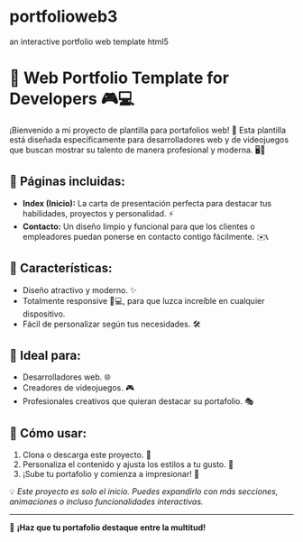 # portfolioweb3
an interactive portfolio web template html5



# 🌟 Web Portfolio Template for Developers 🎮💻

¡Bienvenido a mi proyecto de plantilla para portafolios web! 🚀 Esta plantilla está diseñada específicamente para desarrolladores web y de videojuegos que buscan mostrar su talento de manera profesional y moderna. 🖥️🎨

## 📄 Páginas incluidas:
- **Index (Inicio):** La carta de presentación perfecta para destacar tus habilidades, proyectos y personalidad. ⚡  
- **Contacto:** Un diseño limpio y funcional para que los clientes o empleadores puedan ponerse en contacto contigo fácilmente. ✉️📞

## 🎨 Características:
- Diseño atractivo y moderno. ✨  
- Totalmente responsive 📱💻, para que luzca increíble en cualquier dispositivo.  
- Fácil de personalizar según tus necesidades. 🛠️  

## 🎯 Ideal para:
- Desarrolladores web. 🌐  
- Creadores de videojuegos. 🎮  
- Profesionales creativos que quieran destacar su portafolio. 🎭  

## 🚀 Cómo usar:
1. Clona o descarga este proyecto. 📂  
2. Personaliza el contenido y ajusta los estilos a tu gusto. 🎨  
3. ¡Sube tu portafolio y comienza a impresionar! 🌟  

💡 *Este proyecto es solo el inicio. Puedes expandirlo con más secciones, animaciones o incluso funcionalidades interactivas.*

---

🎉 **¡Haz que tu portafolio destaque entre la multitud!**  

